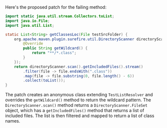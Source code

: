 Here's the proposed patch for the failing method:

```java
import static java.util.stream.Collectors.toList;
import java.io.File;
import java.util.List;

static List<String> getClassesLoc(File testSrcFolder) {
    org.apache.maven.plugin.surefire.util.DirectoryScanner directoryScanner = new org.apache.maven.plugin.surefire.util.DirectoryScanner(testSrcFolder, new org.apache.maven.surefire.api.testset.TestListResolver() {
        @Override
        public String getWildcard() {
            return "**/*.class";
        }
    });
    return directoryScanner.scan().getIncludedFiles().stream()
        .filter(file -> file.endsWith(".class"))
        .map(file -> file.substring(0, file.length() - 6))
        .collect(toList());
}
```

The patch creates an anonymous class extending `TestListResolver` and overrides the `getWildcard()` method to return the wildcard pattern. The `DirectoryScanner.scan()` method returns a `DirectoryScanner.FileSet` object, which has a `getIncludedFiles()` method that returns a list of included files. The list is then filtered and mapped to return a list of class names.